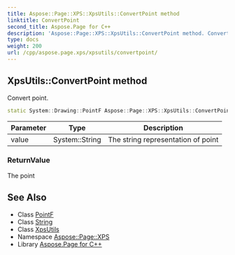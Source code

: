 ```yaml
---
title: Aspose::Page::XPS::XpsUtils::ConvertPoint method
linktitle: ConvertPoint
second_title: Aspose.Page for C++
description: 'Aspose::Page::XPS::XpsUtils::ConvertPoint method. Convert point in C++.'
type: docs
weight: 200
url: /cpp/aspose.page.xps/xpsutils/convertpoint/
---
```

## XpsUtils::ConvertPoint method


Convert point.

```cpp
static System::Drawing::PointF Aspose::Page::XPS::XpsUtils::ConvertPoint(System::String value)
```


| Parameter | Type | Description |
| --- | --- | --- |
| value | System::String | The string representation of point |

### ReturnValue

The point

## See Also

* Class [PointF](../../../system.drawing/pointf/)
* Class [String](../../../system/string/)
* Class [XpsUtils](../)
* Namespace [Aspose::Page::XPS](../../)
* Library [Aspose.Page for C++](../../../)
